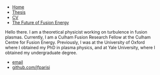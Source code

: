  <html>
      <head>
         <title>Jason Parisi, Nuclear Fusion Physicist</title>
         <!-- link to main stylesheet -->
         <link rel="stylesheet" type="text/css" href="/css/main.css">
     </head>
     <body>
         <nav>
             <ul>
              <li><a href="/">Home</a></li>
              <li><a href="https://jfparisi.github.io/img/thesismain.pdf" target="_blank">Thesis</a></li>
              <li><a href="https://jfparisi.github.io/img/jasonParisi2021CV.pdf" target="_blank">CV</a></li>
              <li><a href="/book/book.html">The Future of Fusion Energy</a></li>
             </ul>
         </nav>
         <div class="container">
             <div class="blurb">
                 <p>Hello there. I am a theoretical physicist working on turbulence in fusion plasmas. Currently, I am a Culham Fusion Research Fellow at the Culham Centre for Fusion Energy. Previously, I was at the University of Oxford where I obtained my PhD in plasma physics, and at Yale University, where I obtained my undergraduate degree. </p>
             </div><!-- /.blurb -->
         </div><!-- /.container -->
         <footer>
             <ul>
                 <li><a href="mailto:jasonfrancisparisi@gmail.com">email</a></li>
                 <li><a href="https://github.com/jfparisi">github.com/jfparisi</a></li>
             </ul>
         </footer>
     </body>
 </html>
